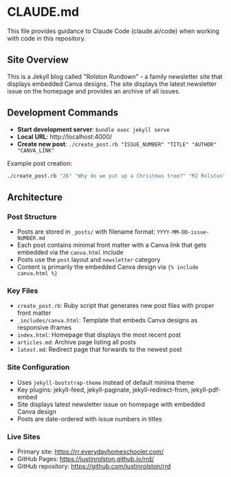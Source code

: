 # CLAUDE.md

This file provides guidance to Claude Code (claude.ai/code) when working with code in this repository.

## Site Overview

This is a Jekyll blog called "Rolston Rundown" - a family newsletter site that displays embedded Canva designs. The site displays the latest newsletter issue on the homepage and provides an archive of all issues.

## Development Commands

- **Start development server**: `bundle exec jekyll serve`
- **Local URL**: http://localhost:4000/
- **Create new post**: `./create_post.rb "ISSUE_NUMBER" "TITLE" "AUTHOR" "CANVA_LINK"`

Example post creation:
```bash
./create_post.rb "26" "Why do we put up a Christmas tree?" "MJ Rolston" "https://www.canva.com/design/DAGZwoAvrtM/uV51siXkaokLe3x9iTSW8g/view"
```

## Architecture

### Post Structure
- Posts are stored in `_posts/` with filename format: `YYYY-MM-DD-issue-NUMBER.md`
- Each post contains minimal front matter with a Canva link that gets embedded via the `canva.html` include
- Posts use the `post` layout and `newsletter` category
- Content is primarily the embedded Canva design via `{% include canva.html %}`

### Key Files
- `create_post.rb`: Ruby script that generates new post files with proper front matter
- `_includes/canva.html`: Template that embeds Canva designs as responsive iframes
- `index.html`: Homepage that displays the most recent post
- `articles.md`: Archive page listing all posts
- `latest.md`: Redirect page that forwards to the newest post

### Site Configuration
- Uses `jekyll-bootstrap-theme` instead of default minima theme
- Key plugins: jekyll-feed, jekyll-paginate, jekyll-redirect-from, jekyll-pdf-embed
- Site displays latest newsletter issue on homepage with embedded Canva design
- Posts are date-ordered with issue numbers in titles

### Live Sites
- Primary site: https://rr.everydayhomeschooler.com/
- GitHub Pages: https://justinrolston.github.io/rrd/
- GitHub repository: https://github.com/justinrolston/rrd